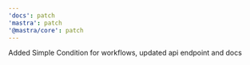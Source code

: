 ```yaml
---
'docs': patch
'mastra': patch
'@mastra/core': patch
---
```


Added Simple Condition for workflows, updated api endpoint and docs
